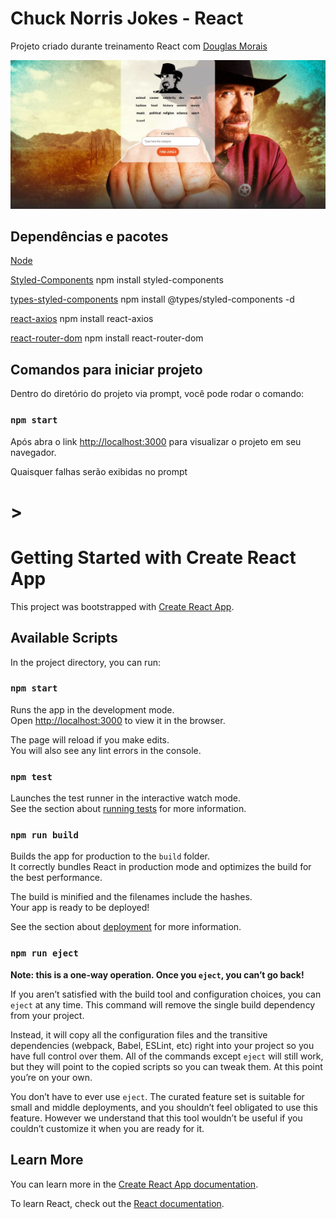 # Chuck Norris Jokes - React


Projeto criado durante treinamento React com [Douglas Morais](https://github.com/mrdouglasmorais)


![Capa do Projeto](/docs/capa.JPG)


## Dependências e pacotes


[Node](https://nodejs.org/en/)


[Styled-Components](https://styled-components.com/) npm install styled-components


[types-styled-components](https://www.npmjs.com/package/@types/styled-components) npm install  @types/styled-components -d


[react-axios](https://www.npmjs.com/package/react-axios) npm install react-axios


[react-router-dom](https://www.npmjs.com/package/react-router-dom) npm install react-router-dom


## Comandos para iniciar projeto


Dentro do diretório do projeto via prompt, você pode rodar o comando:


### `npm start`


Após abra o link [http://localhost:3000](http://localhost:3000) para visualizar o projeto em seu navegador.


Quaisquer falhas serão exibidas no prompt


# >

# Getting Started with Create React App

This project was bootstrapped with [Create React App](https://github.com/facebook/create-react-app).

## Available Scripts

In the project directory, you can run:

### `npm start`

Runs the app in the development mode.\
Open [http://localhost:3000](http://localhost:3000) to view it in the browser.

The page will reload if you make edits.\
You will also see any lint errors in the console.

### `npm test`

Launches the test runner in the interactive watch mode.\
See the section about [running tests](https://facebook.github.io/create-react-app/docs/running-tests) for more information.

### `npm run build`

Builds the app for production to the `build` folder.\
It correctly bundles React in production mode and optimizes the build for the best performance.

The build is minified and the filenames include the hashes.\
Your app is ready to be deployed!

See the section about [deployment](https://facebook.github.io/create-react-app/docs/deployment) for more information.

### `npm run eject`

**Note: this is a one-way operation. Once you `eject`, you can’t go back!**

If you aren’t satisfied with the build tool and configuration choices, you can `eject` at any time. This command will remove the single build dependency from your project.

Instead, it will copy all the configuration files and the transitive dependencies (webpack, Babel, ESLint, etc) right into your project so you have full control over them. All of the commands except `eject` will still work, but they will point to the copied scripts so you can tweak them. At this point you’re on your own.

You don’t have to ever use `eject`. The curated feature set is suitable for small and middle deployments, and you shouldn’t feel obligated to use this feature. However we understand that this tool wouldn’t be useful if you couldn’t customize it when you are ready for it.

## Learn More

You can learn more in the [Create React App documentation](https://facebook.github.io/create-react-app/docs/getting-started).

To learn React, check out the [React documentation](https://reactjs.org/).
